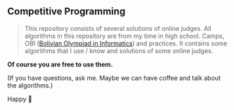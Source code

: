 ## **Competitive Programming**

> This repository consists of several solutions of online judges. All algorithms in this repository are from my time in high school. Camps, OBI ([Bolivian Olympiad in Informatics](http://olimpiada.icpc-bolivia.edu.bo/)) and practices.  It contains some algorithms that I use / know and solutions of some online judges.

**Of course you are free to use them.**

(If you have questions, ask me. Maybe we can have coffee and talk about the algorithms.)

Happy  :bug:

